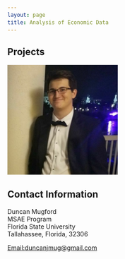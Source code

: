 ```yaml
---
layout: page
title: Analysis of Economic Data
---
```


##  Projects
<a> 
<img src="DMimage.png" alt="Picture" width="250"/>
</a>

## Contact Information 

Duncan Mugford<br/>
MSAE Program<br/>
Florida State University <br/>
Tallahassee, Florida, 32306 <br/>

[Email:duncanjmug@gmail.com](mailto:duncanjmug@gmail.com)